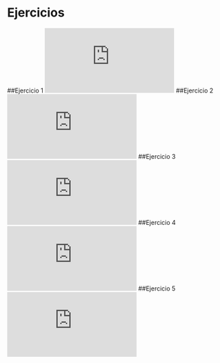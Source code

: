 # Ejercicios

##Ejercicio 1 ![GitHub Pages](https://github.com/pespinas/HTML/tree/master/anclaje/Anclaje.html)
##Ejercicio 2 ![GitHub Pages](https://github.com/pespinas/HTML/tree/master/clonar/clonar.html)
##Ejercicio 3 ![GitHub Pages](https://github.com/pespinas/HTML/tree/master/clonar_patata/patata.html)
##Ejercicio 4 ![GitHub Pages](https://github.com/pespinas/HTML/tree/master/tablas/tablas.html)
##Ejercicio 5 ![GitHub Pages](https://github.com/pespinas/HTML/tree/master/formulario/form.html)

